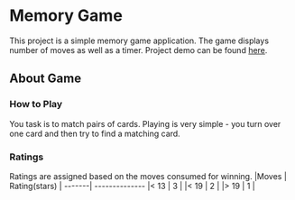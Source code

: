 # Memory Game
This project is a simple memory game application. The game displays number of moves as well as a timer. Project demo can be found [here](http://htmlpreview.github.io/?https://github.com/ssaleem/Memory-Game/blob/master/index.html).
## About Game
### How to Play
You task is to match pairs of cards. Playing is very simple - you turn over one card and then try to find a matching card.
### Ratings
Ratings are assigned based on the moves consumed for winning.
|Moves | Rating(stars) |
-------| --------------
|< 13  | 3             |
|< 19  | 2             |
|> 19  | 1             |
